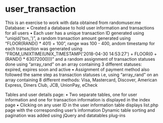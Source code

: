 # user_transaction

This is an exercise to work with data obtained from randomuser.me
Database:
•	Created a database to hold user information and transactions for all users
•	Each user has a unique transaction ID generated using “uniqid('txn_')”, a random transaction amount generated using “FLOOR(RAND() * 401) + 100”, range was 100 - 400, andom timestamp for each transaction was generated using “FROM_UNIXTIME(UNIX_TIMESTAMP('2018-04-30 14:53:27') + FLOOR(0 + (RAND() * 63072000)))” and a random assignment of transaction statuses done using “array_rand” on an array containing 3 different statuses: expired, expires soon and active
•	Assignment of payment method also followed the same step as transaction statuses i.e, using “array_rand” on an array containing 8 different methods: Visa, Mastercard, Discover, American Express, Diners Club, JCB, UnionPay, eCheck

Tables and user details page:
•	Two separate tables, one for user information and one for transaction information is displayed in the index page
•	Clicking on any user ID in the user information table displays list.php page with the corresponding user’s information
Dynamic table sorting and pagination was added using jQuery and datatables plug-ins
